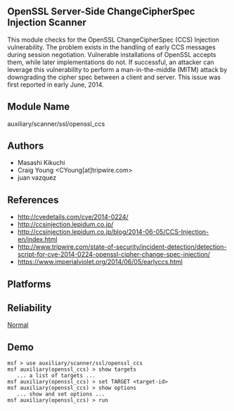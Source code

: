 ## OpenSSL Server-Side ChangeCipherSpec Injection Scanner

This module checks for the OpenSSL ChangeCipherSpec (CCS) 
Injection vulnerability. The problem exists in the handling 
of early CCS messages during session negotiation. Vulnerable 
installations of OpenSSL accepts them, while later 
implementations do not. If successful, an attacker can 
leverage this vulnerability to perform a man-in-the-middle 
(MITM) attack by downgrading the cipher spec between a 
client and server. This issue was first reported in early 
June, 2014.


## Module Name
auxiliary/scanner/ssl/openssl_ccs

## Authors
* Masashi Kikuchi
* Craig Young <CYoung[at]tripwire.com>
* juan vazquez


## References
* http://cvedetails.com/cve/2014-0224/
* http://ccsinjection.lepidum.co.jp/
* http://ccsinjection.lepidum.co.jp/blog/2014-06-05/CCS-Injection-en/index.html
* http://www.tripwire.com/state-of-security/incident-detection/detection-script-for-cve-2014-0224-openssl-cipher-change-spec-injection/
* https://www.imperialviolet.org/2014/06/05/earlyccs.html




## Platforms


## Reliability
[Normal](https://github.com/rapid7/metasploit-framework/wiki/Exploit-Ranking)

## Demo

```
msf > use auxiliary/scanner/ssl/openssl_ccs
msf auxiliary(openssl_ccs) > show targets
   ... a list of targets ...
msf auxiliary(openssl_ccs) > set TARGET <target-id>
msf auxiliary(openssl_ccs) > show options
   ... show and set options ...
msf auxiliary(openssl_ccs) > run
```
    
    